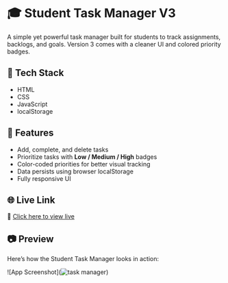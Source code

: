 # 🎓 Student Task Manager V3

A simple yet powerful task manager built for students to track assignments, backlogs, and goals. Version 3 comes with a cleaner UI and colored priority badges.

## 🔧 Tech Stack

- HTML
- CSS
- JavaScript
- localStorage

## 🚀 Features

- Add, complete, and delete tasks  
- Prioritize tasks with **Low / Medium / High** badges  
- Color-coded priorities for better visual tracking  
- Data persists using browser localStorage  
- Fully responsive UI

## 🌐 Live Link

🔗 [Click here to view live](https://nishant-singh-sogarwal.github.io/student-task-manager)

## 📷 Preview

Here’s how the Student Task Manager looks in action:

![App Screenshot](![task manager](<task manager-1.png>))
